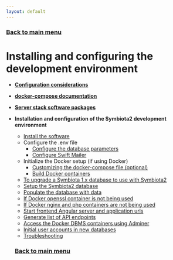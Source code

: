 ```yaml
---
layout: default
---
```


### [Back to main menu](../index.html)

# Installing and configuring the development environment

- **[Configuration considerations](./configuration_considerations.html)**
- **[docker-compose documentation](./docker-compose_documentation.html)**
- **[Server stack software packages](./server_stack_packages.html)**
- **Installation and configuration of the Symbiota2 development environment**
  - [Install the software](./installation.html)
  - Configure the .env file
      - [Configure the database parameters](./configure_env_file_database.html)
      - [Configure Swift Mailer](./configure_env_file_swiftmailer.html)
  - Initialize the Docker setup (if using Docker)
    - [Customizing the docker-compose file (optional)](./customizing_docker-compose.html)
    - [Build Docker containers](./build_docker_setup.html)
  - [To upgrade a Symbiota 1.x database to use with Symbiota2](./upgrade_1.x_database.html)
  - [Setup the Symbiota2 database](./setup_symbiota2_database.html)
  - [Populate the database with data](./populate_database.html)
  - [If Docker openssl container is not being used](./docker_no_openssl.html)
  - [If Docker nginx and php containers are not being used](./docker_no_php_nginx.html)
  - [Start frontend Angular server and application urls](./frontend_server_urls.html)
  - [Generate list of API endpoints](./list_api_endpoints.html)
  - [Access the Docker DBMS containers using Adminer](./access_database_adminer.html)
  - [Initial user accounts in new databases](./initial_user_accounts.html)
  - [Troubleshooting](./troubleshooting.html)
  
  ### [Back to main menu](../index.html)
